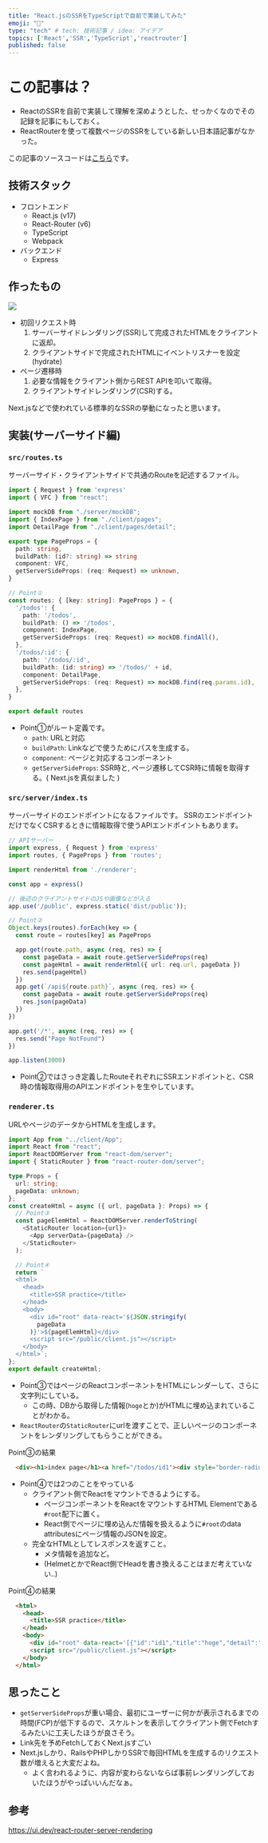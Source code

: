 ```yaml
---
title: "React.jsのSSRをTypeScriptで自前で実装してみた"
emoji: "👋"
type: "tech" # tech: 技術記事 / idea: アイデア
topics: ['React','SSR','TypeScript','reactrouter']
published: false
---
```


# この記事は？
- ReactのSSRを自前で実装して理解を深めようとした、せっかくなのでその記録を記事にもしておく。
- ReactRouterを使って複数ページのSSRをしている新しい日本語記事がなかった。

この記事のソースコードは[こちら](https://github.com/hotsukai/SSR-practice)です。

## 技術スタック
- フロントエンド
  - React.js (v17)
  - React-Router (v6)
  - TypeScript 
  - Webpack 
- バックエンド
  - Express

## 作ったもの
![](/images/react_ssr_scratch/about.gif)
- 初回リクエスト時
  1. サーバーサイドレンダリング(SSR)して完成されたHTMLをクライアントに返却。
  2. クライアントサイドで完成されたHTMLにイベントリスナーを設定(hydrate)
- ページ遷移時
  1. 必要な情報をクライアント側からREST APIを叩いて取得。
  2. クライアントサイドレンダリング(CSR)する。

Next.jsなどで使われている標準的なSSRの挙動になったと思います。


## 実装(サーバーサイド編)
### `src/routes.ts`
サーバーサイド・クライアントサイドで共通のRouteを記述するファイル。

```ts
import { Request } from 'express'
import { VFC } from "react";

import mockDB from "./server/mockDB";
import { IndexPage } from "./client/pages";
import DetailPage from "./client/pages/detail";

export type PageProps = {
  path: string,
  buildPath: (id?: string) => string
  component: VFC,
  getServerSideProps: (req: Request) => unknown, 
}

// Point①
const routes: { [key: string]: PageProps } = {
  '/todos': {
    path: '/todos',
    buildPath: () => '/todos',
    component: IndexPage,
    getServerSideProps: (req: Request) => mockDB.findAll(),
  },
  '/todos/:id': {
    path: '/todos/:id',
    buildPath: (id: string) => '/todos/' + id,
    component: DetailPage,
    getServerSideProps: (req: Request) => mockDB.find(req.params.id),
  },
}

export default routes
```
- Point①がルート定義です。
  - `path`: URLと対応
  - `buildPath`: Linkなどで使うためにパスを生成する。
  - `component`: ページと対応するコンポーネント
  - `getServerSideProps`: SSR時と, ページ遷移してCSR時に情報を取得する。( Next.jsを真似ました )

### `src/server/index.ts`
サーバーサイドのエンドポイントになるファイルです。
SSRのエンドポイントだけでなくCSRするときに情報取得で使うAPIエンドポイントもあります。
```ts
// APIサーバー
import express, { Request } from 'express'
import routes, { PageProps } from 'routes';

import renderHtml from './renderer';

const app = express()

// 後述のクライアントサイドのJSや画像などが入る
app.use('/public', express.static('dist/public'));

// Point②
Object.keys(routes).forEach(key => {
  const route = routes[key] as PageProps

  app.get(route.path, async (req, res) => {
    const pageData = await route.getServerSideProps(req)
    const pageHtml = await renderHtml({ url: req.url, pageData })
    res.send(pageHtml)
  })
  app.get(`/api${route.path}`, async (req, res) => {
    const pageData = await route.getServerSideProps(req)
    res.json(pageData)
  })
})

app.get('/*', async (req, res) => {
  res.send("Page NotFound")
})

app.listen(3000)
```
- Point②ではさっき定義したRouteそれぞれにSSRエンドポイントと、CSR時の情報取得用のAPIエンドポイントを生やしています。

### `renderer.ts`
URLやページのデータからHTMLを生成します。
```ts
import App from "../client/App";
import React from "react";
import ReactDOMServer from "react-dom/server";
import { StaticRouter } from "react-router-dom/server";

type Props = {
  url: string;
  pageData: unknown;
};
const createHtml = async ({ url, pageData }: Props) => {
  // Point③
  const pageElemHtml = ReactDOMServer.renderToString(
    <StaticRouter location={url}>
      <App serverData={pageData} />
    </StaticRouter>
  );

  // Point④
  return `
  <html>
    <head>
      <title>SSR practice</title>
    </head>
    <body>
      <div id="root" data-react='${JSON.stringify(
        pageData
      )}'>${pageElemHtml}</div>
      <script src="/public/client.js"></script>
    </body>
  </html>`;
};
export default createHtml;
```
- Point③ではページのReactコンポーネントをHTMLにレンダーして、さらに文字列にしている。 
  - この時、DBから取得した情報(`hoge`とか)がHTMLに埋め込まれていることがわかる。
- `ReactRouter`の`StaticRouter`にurlを渡すことで、正しいページのコンポーネントをレンダリングしてもらうことができる。

Point③の結果
```html
  <div><h1>index page</h1><a href="/todos/id1"><div style="border-radius:4px;border:1px solid black;padding:1rem;margin:0.5rem 0"><h2>hoge</h2><p>hogehoge</p></div></a><a href="/todos/id2"><div style="border-radius:4px;border:1px solid black;padding:1rem;margin:0.5rem 0"><h2>fuga</h2><p>fugafuga</p></div></a><form><label for="title">title<input type="text" id="title" value=""/></label><label for="detail">detail<input type="text" id="detail" value=""/></label><button>submit</button></form></div></div>
```

- Point④では2つのことをやっている
  - クライアント側でReactをマウントできるようにする。
    - ページコンポーネントをReactをマウントするHTML Elementである`#root`配下に置く。
    - React側でページに埋め込んだ情報を扱えるように`#root`のdata attributesにページ情報のJSONを設定。
  - 完全なHTMLとしてレスポンスを返すこと。
    - メタ情報を追加など。
    - (HelmetとかでReact側でHeadを書き換えることはまだ考えていない..)

Point④の結果
```html
  <html>
    <head>
      <title>SSR practice</title>
    </head>
    <body>
      <div id="root" data-react='[{"id":"id1","title":"hoge","detail":"hogehoge","isFinished":false},{"id":"id2","title":"fuga","detail":"fugafuga","isFinished":true}]'><div><h1>index page</h1><a href="/todos/id1"><div style="border-radius:4px;border:1px solid black;padding:1rem;margin:0.5rem 0"><h2>hoge</h2><p>hogehoge</p></div></a><a href="/todos/id2"><div style="border-radius:4px;border:1px solid black;padding:1rem;margin:0.5rem 0"><h2>fuga</h2><p>fugafuga</p></div></a><form><label for="title">title<input type="text" id="title" value=""/></label><label for="detail">detail<input type="text" id="detail" value=""/></label><button>submit</button></form></div></div>
      <script src="/public/client.js"></script>
    </body>
  </html>
```
## 思ったこと
- `getServerSideProps`が重い場合、最初にユーザーに何かが表示されるまでの時間(FCP)が低下するので、スケルトンを表示してクライアント側でFetchするみたいに工夫したほうが良さそう。
- Link先を予めFetchしておくNext.jsすごい
- Next.jsしかり、RailsやPHPしかりSSRで毎回HTMLを生成するのリクエスト数が増えると大変だよね。
  - よく言われるように、内容が変わらないならば事前レンダリングしておいたほうがやっぱいいんだなぁ。

## 参考
https://ui.dev/react-router-server-rendering